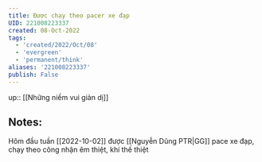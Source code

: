```yaml
---
title: Được chạy theo pacer xe đạp
UID: 221008223337
created: 08-Oct-2022
tags:
  - 'created/2022/Oct/08'
  - 'evergreen'
  - 'permanent/think'
aliases: '221008223337'
publish: False
---
```

up:: [[Những niềm vui giản dị]]
## Notes:
Hôm đầu tuần [[2022-10-02]] được [[Nguyễn Dũng PTR|GG]] pace xe đạp, chạy theo công nhận êm thiệt, khí thế thiệt
